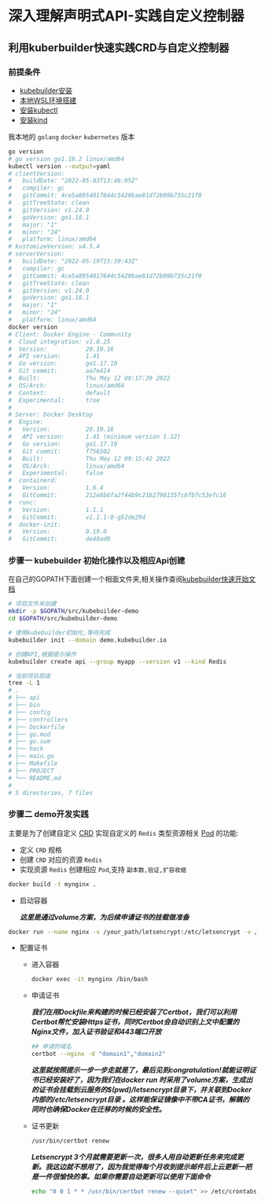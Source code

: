 # 深入理解声明式API-实践自定义控制器

## 利用kuberbuilder快速实践CRD与自定义控制器

### 前提条件

* [kubebuilder安装](https://book.kubebuilder.io/quick-start.html)
* [本地WSL环境搭建](../../docs/Productivity/wsl2-dev.md)
* [安装kubectl](https://kubernetes.io/docs/tasks/tools/)
* [安装kind](https://kind.sigs.k8s.io/docs/user/quick-start/)

我本地的 `golang` `docker` `kubernetes` 版本

```bash
go version
# go version go1.18.2 linux/amd64
kubectl version --output=yaml
# clientVersion:
#   buildDate: "2022-05-03T13:46:05Z"
#   compiler: gc
#   gitCommit: 4ce5a8954017644c5420bae81d72b09b735c21f0
#   gitTreeState: clean
#   gitVersion: v1.24.0
#   goVersion: go1.18.1
#   major: "1"
#   minor: "24"
#   platform: linux/amd64
# kustomizeVersion: v4.5.4
# serverVersion:
#   buildDate: "2022-05-19T15:39:43Z"
#   compiler: gc
#   gitCommit: 4ce5a8954017644c5420bae81d72b09b735c21f0
#   gitTreeState: clean
#   gitVersion: v1.24.0
#   goVersion: go1.18.1
#   major: "1"
#   minor: "24"
#   platform: linux/amd64
docker version
# Client: Docker Engine - Community
#  Cloud integration: v1.0.25
#  Version:           20.10.16
#  API version:       1.41
#  Go version:        go1.17.10
#  Git commit:        aa7e414
#  Built:             Thu May 12 09:17:39 2022
#  OS/Arch:           linux/amd64
#  Context:           default
#  Experimental:      true
# 
# Server: Docker Desktop
#  Engine:
#   Version:          20.10.16
#   API version:      1.41 (minimum version 1.12)
#   Go version:       go1.17.10
#   Git commit:       f756502
#   Built:            Thu May 12 09:15:42 2022
#   OS/Arch:          linux/amd64
#   Experimental:     false
#  containerd:
#   Version:          1.6.4
#   GitCommit:        212e8b6fa2f44b9c21b2798135fc6fb7c53efc16
#  runc:
#   Version:          1.1.1
#   GitCommit:        v1.1.1-0-g52de29d
#  docker-init:
#   Version:          0.19.0
#   GitCommit:        de40ad0
```

### 步骤一 kubebuilder 初始化操作以及相应Api创建

在自己的GOPATH下面创建一个相面文件夹,相关操作查阅[kubebuilder快速开始文档](https://book.kubebuilder.io/quick-start.html)

```bash
# 项目文件夹创建
mkdir -p $GOPATH/src/kubebuilder-demo
cd $GOPATH/src/kubebuilder-demo

# 使用kubebuilder初始化,等待完成
kubebuilder init --domain demo.kubebuilder.io

# 创建API,根据提示操作
kubebuilder create api --group myapp --version v1 --kind Redis

# 当前项目层级
tree -L 1
# .
# ├── api
# ├── bin
# ├── config
# ├── controllers
# ├── Dockerfile
# ├── go.mod
# ├── go.sum
# ├── hack
# ├── main.go
# ├── Makefile
# ├── PROJECT
# └── README.md
# 
# 5 directories, 7 files

```

### 步骤二 demo开发实践

主要是为了创建自定义 [CRD](https://kubernetes.io/docs/concepts/extend-kubernetes/api-extension/custom-resources/) 实现自定义的 `Redis` 类型资源相关 [Pod](https://kubernetes.io/docs/concepts/workloads/pods/) 的功能:

* 定义 `CRD` 规格
* 创建 `CRD` 对应的资源 `Redis`
* 实现资源 `Redis` 创建相应 `Pod`,支持 `副本数,验证,扩容收缩`

```bash
docker build -t mynginx .
```

* 启动容器

    ***这里是通过volume方案，为后续申请证书的挂载做准备***

```bash
docker run --name nginx -v /your_path/letsencrypt:/etc/letsencrypt -v /your_path/var/www:/var/www -v /your_path/conf/nginx.conf:/etc/nginx/nginx.conf -d -p 80:80 -p 443:443 -p 8004:22 mynginx
```

* 配置证书

  * 进入容器

    ```bash
    docker exec -it mynginx /bin/bash
    ```

  * 申请证书

    ***我们在用Dockfile来构建的时候已经安装了Certbot，我们可以利用Certbot帮忙安装Https证书，同时Certbot会自动识别上文中配置的Nginx文件，加入证书验证和443端口开放***

    ```bash
    ## 申请的域名
    certbot --nginx -d "domain1","domain2"
    ```

    ***这里就按照提示一步一步走就是了，最后见到congratulation!就能证明证书已经安装好了，因为我们在docker run 时采用了volume方案，生成出的证书会挂载到云服务的$(pwd)/letsencrypt目录下，并关联到Docker内部的/etc/letsencrypt目录 。这样能保证镜像中不带CA证书，解耦的同时也确保Docker在迁移的时候的安全性。***

  * 证书更新

    ```bash
    /usr/bin/certbot renew
    ```

    ***Letsencrypt 3个月就需要更新一次，很多人用自动更新任务来完成更新。我这边就不想用了，因为我觉得每个月收到提示邮件后上云更新一把是一件很愉快的事。如果你需要自动更新可以使用下面命令***

    ```bash
    echo "0 0 1 * * /usr/bin/certbot renew --quiet" >> /etc/crontabs/root
    ```
